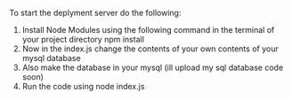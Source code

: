 To start the deplyment server do the following:
1) Install Node Modules using the following command in the terminal of your project directory
  npm install
2) Now in the index.js change the contents of your own contents of your mysql database
3) Also make the database in your mysql (ill upload my sql database code soon)
4) Run the code using node index.js
